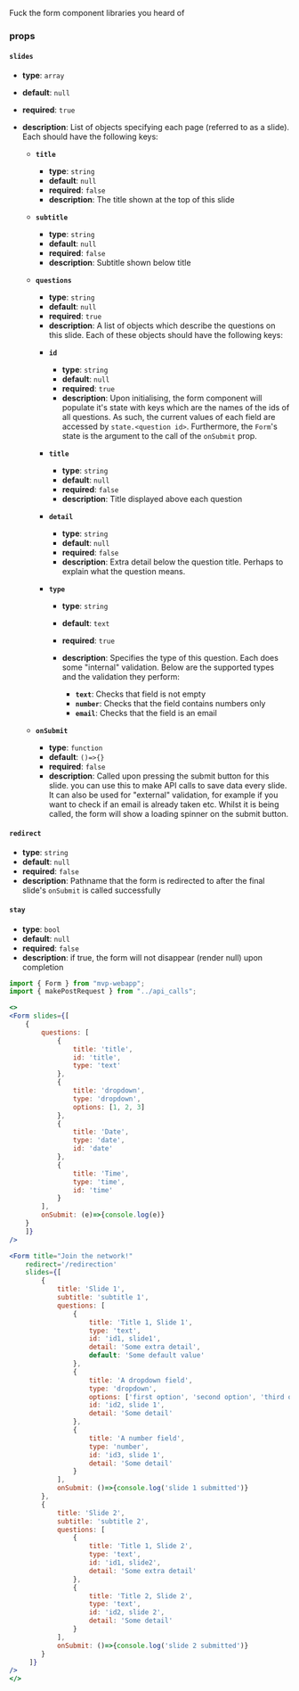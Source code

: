 Fuck the form component libraries you heard of

### props
#### **`slides`**
- **type**: `array` 
- **default**: `null`
- **required**: `true`
- **description**: List of objects specifying each page (referred to as a slide). Each should have the following keys:

    * **`title`**

        - **type**: `string`
        - **default**: `null`
        - **required**: `false`
        - **description**: The title shown at the top of this slide

    * **`subtitle`** 
        
        - **type**: `string` 
        - **default**: `null`
        - **required**: `false`
        - **description**: Subtitle shown below title

    * **`questions`** 
        
        - **type**: `string` 
        - **default**: `null`
        - **required**: `true`
        - **description**: A list of objects which describe the questions on this slide. Each of these objects should have the following keys:

        * **`id`**
            - **type**: `string`
            - **default**: `null`
            - **required**: `true`
            - **description**: Upon initialising, the form component will populate it's state with keys which are the names of the ids of all questions. As such, the current values of each field are accessed by `state.<question id>`. Furthermore, the `Form`'s state is the argument to the call of the `onSubmit` prop.

        * **`title`**

            - **type**: `string`
            - **default**: `null`
            - **required**: `false`
            - **description**: Title displayed above each question

        * **`detail`**

            - **type**: `string`
            - **default**: `null`
            - **required**: `false`
            - **description**: Extra detail below the question title. Perhaps to explain what the question means.

        * **`type`**

            - **type**: `string`
            - **default**: `text`
            - **required**: `true`
            - **description**: Specifies the type of this question. Each does some "internal" validation. Below are the supported types and the validation they perform:

                * **`text`**: Checks that field is not empty
                * **`number`**: Checks that the field contains numbers only
                * **`email`**: Checks that the field is an email

    * **`onSubmit`**

        - **type**: `function`
        - **default**: `()=>{}`
        - **required**: `false`
        - **description**: Called upon pressing the submit button for this slide. you can use this to make API calls to save data every slide. It can also be used for "external" validation, for example if you want to check if an email is already taken etc. Whilst it is being called, the form will show a loading spinner on the submit button.

#### **`redirect`**
- **type**: `string` 
- **default**: `null`
- **required**: `false`
- **description**: Pathname that the form is redirected to after the final slide's `onSubmit` is called successfully

#### **`stay`**
- **type**: `bool`
- **default**: `null`
- **required**: `false`
- **description**: if true, the form will not disappear (render null) upon completion



``` jsx
import { Form } from "mvp-webapp";
import { makePostRequest } from "../api_calls";

<>
<Form slides={[
    {
        questions: [
            {
                title: 'title',
                id: 'title',
                type: 'text'
            },
            {
                title: 'dropdown',
                type: 'dropdown',
                options: [1, 2, 3]
            },
            {
                title: 'Date',
                type: 'date',
                id: 'date'
            },
            {
                title: 'Time',
                type: 'time',
                id: 'time'
            }
        ],
        onSubmit: (e)=>{console.log(e)}
    }
    ]}
/>

<Form title="Join the network!"
    redirect='/redirection'
    slides={[
        {
            title: 'Slide 1',
            subtitle: 'subtitle 1',
            questions: [
                {
                    title: 'Title 1, Slide 1',
                    type: 'text',   
                    id: 'id1, slide1',
                    detail: 'Some extra detail',
                    default: 'Some default value'
                },
                {
                    title: 'A dropdown field',
                    type: 'dropdown',
                    options: ['first option', 'second option', 'third option'],
                    id: 'id2, slide 1',
                    detail: 'Some detail'
                },
                {
                    title: 'A number field',
                    type: 'number',   
                    id: 'id3, slide 1',
                    detail: 'Some detail'
                }
            ],
            onSubmit: ()=>{console.log('slide 1 submitted')}
        },
        {
            title: 'Slide 2',
            subtitle: 'subtitle 2',
            questions: [
                {
                    title: 'Title 1, Slide 2',
                    type: 'text',   
                    id: 'id1, slide2',
                    detail: 'Some extra detail'
                },
                {
                    title: 'Title 2, Slide 2',
                    type: 'text',   
                    id: 'id2, slide 2',
                    detail: 'Some detail'
                }
            ],
            onSubmit: ()=>{console.log('slide 2 submitted')}
        }
     ]}
/>
</>
```